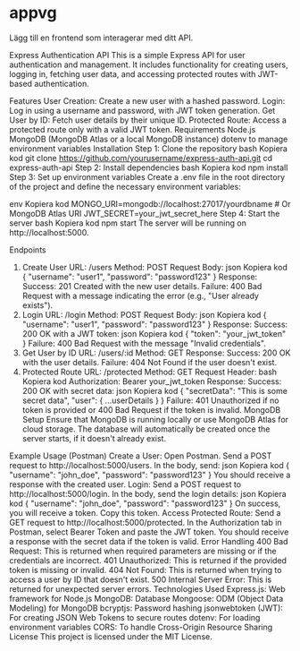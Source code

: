 # appvg
Lägg till en frontend som interagerar med ditt API.

Express Authentication API
This is a simple Express API for user authentication and management. It includes functionality for creating users, logging in, fetching user data, and accessing protected routes with JWT-based authentication.

Features
User Creation: Create a new user with a hashed password.
Login: Log in using a username and password, with JWT token generation.
Get User by ID: Fetch user details by their unique ID.
Protected Route: Access a protected route only with a valid JWT token.
Requirements
Node.js
MongoDB (MongoDB Atlas or a local MongoDB instance)
dotenv to manage environment variables
Installation
Step 1: Clone the repository
bash
Kopiera kod
git clone https://github.com/yourusername/express-auth-api.git
cd express-auth-api
Step 2: Install dependencies
bash
Kopiera kod
npm install
Step 3: Set up environment variables
Create a .env file in the root directory of the project and define the necessary environment variables:

env
Kopiera kod
MONGO_URI=mongodb://localhost:27017/yourdbname  # Or MongoDB Atlas URI
JWT_SECRET=your_jwt_secret_here
Step 4: Start the server
bash
Kopiera kod
npm start
The server will be running on http://localhost:5000.

Endpoints
1. Create User
URL: /users
Method: POST
Request Body:
json
Kopiera kod
{
  "username": "user1",
  "password": "password123"
}
Response:
Success: 201 Created with the new user details.
Failure: 400 Bad Request with a message indicating the error (e.g., "User already exists").
2. Login
URL: /login
Method: POST
Request Body:
json
Kopiera kod
{
  "username": "user1",
  "password": "password123"
}
Response:
Success: 200 OK with a JWT token:
json
Kopiera kod
{
  "token": "your_jwt_token"
}
Failure: 400 Bad Request with the message "Invalid credentials".
3. Get User by ID
URL: /users/:id
Method: GET
Response:
Success: 200 OK with the user details.
Failure: 404 Not Found if the user doesn't exist.
4. Protected Route
URL: /protected
Method: GET
Request Header:
bash
Kopiera kod
Authorization: Bearer your_jwt_token
Response:
Success: 200 OK with secret data:
json
Kopiera kod
{
  "secretData": "This is some secret data",
  "user": { ...userDetails }
}
Failure: 401 Unauthorized if no token is provided or 400 Bad Request if the token is invalid.
MongoDB Setup
Ensure that MongoDB is running locally or use MongoDB Atlas for cloud storage. The database will automatically be created once the server starts, if it doesn't already exist.

Example Usage (Postman)
Create a User:
Open Postman.
Send a POST request to http://localhost:5000/users.
In the body, send:
json
Kopiera kod
{
  "username": "john_doe",
  "password": "password123"
}
You should receive a response with the created user.
Login:
Send a POST request to http://localhost:5000/login.
In the body, send the login details:
json
Kopiera kod
{
  "username": "john_doe",
  "password": "password123"
}
On success, you will receive a token. Copy this token.
Access Protected Route:
Send a GET request to http://localhost:5000/protected.
In the Authorization tab in Postman, select Bearer Token and paste the JWT token.
You should receive a response with the secret data if the token is valid.
Error Handling
400 Bad Request: This is returned when required parameters are missing or if the credentials are incorrect.
401 Unauthorized: This is returned if the provided token is missing or invalid.
404 Not Found: This is returned when trying to access a user by ID that doesn't exist.
500 Internal Server Error: This is returned for unexpected server errors.
Technologies Used
Express.js: Web framework for Node.js
MongoDB: Database
Mongoose: ODM (Object Data Modeling) for MongoDB
bcryptjs: Password hashing
jsonwebtoken (JWT): For creating JSON Web Tokens to secure routes
dotenv: For loading environment variables
CORS: To handle Cross-Origin Resource Sharing
License
This project is licensed under the MIT License.


